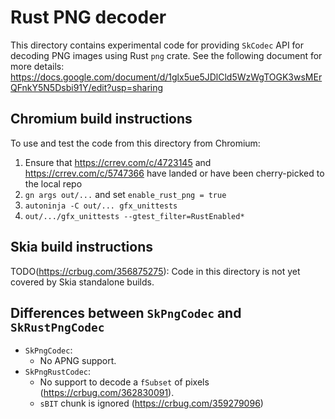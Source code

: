 # Rust PNG decoder

This directory contains experimental code for providing `SkCodec` API
for decoding PNG images using Rust `png` crate.  See the following
document for more details:
https://docs.google.com/document/d/1glx5ue5JDlCld5WzWgTOGK3wsMErQFnkY5N5Dsbi91Y/edit?usp=sharing

## Chromium build instructions

To use and test the code from this directory from Chromium:

1. Ensure that https://crrev.com/c/4723145 and https://crrev.com/c/5747366 have
   landed or have been cherry-picked to the local repo
1. `gn args out/...` and set `enable_rust_png = true`
1. `autoninja -C out/... gfx_unittests`
1. `out/.../gfx_unittests --gtest_filter=RustEnabled*`

## Skia build instructions

TODO(https://crbug.com/356875275): Code in this directory is not yet covered by
Skia standalone builds.

## Differences between `SkPngCodec` and `SkRustPngCodec`

* `SkPngCodec`:
    - No APNG support.
* `SkPngRustCodec`:
    - No support to decode a `fSubset` of pixels (https://crbug.com/362830091).
    - `sBIT` chunk is ignored (https://crbug.com/359279096)
